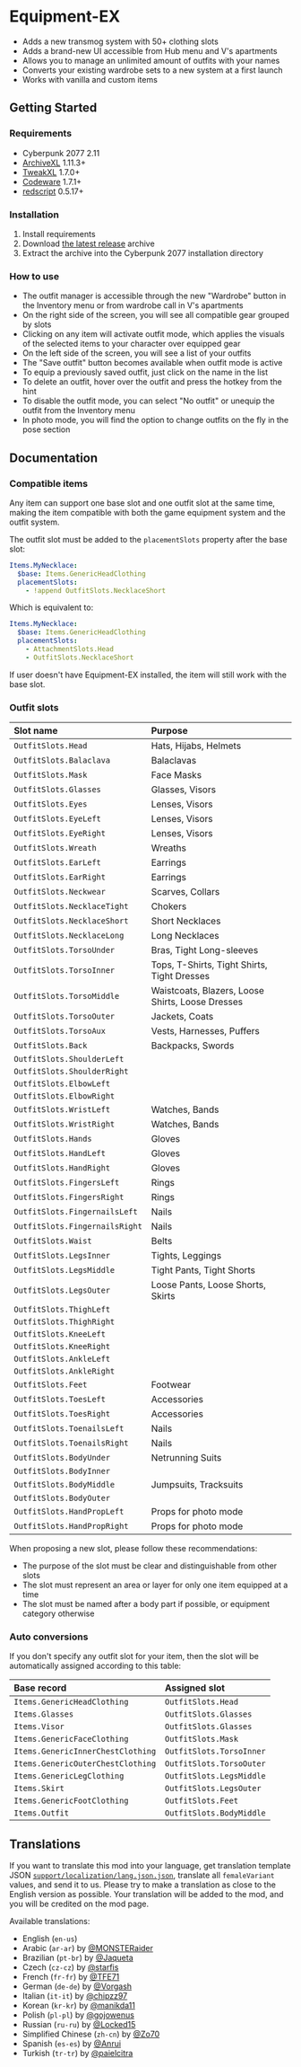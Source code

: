 # Equipment-EX

- Adds a new transmog system with 50+ clothing slots
- Adds a brand-new UI accessible from Hub menu and V's apartments
- Allows you to manage an unlimited amount of outfits with your names
- Converts your existing wardrobe sets to a new system at a first launch
- Works with vanilla and custom items

## Getting Started

### Requirements

- Cyberpunk 2077 2.11
- [ArchiveXL](https://github.com/psiberx/cp2077-archive-xl) 1.11.3+
- [TweakXL](https://github.com/psiberx/cp2077-tweak-xl) 1.7.0+
- [Codeware](https://github.com/psiberx/cp2077-codeware) 1.7.1+
- [redscript](https://github.com/jac3km4/redscript) 0.5.17+

### Installation

1. Install requirements
2. Download [the latest release](https://github.com/psiberx/cp2077-equipment-ex/releases) archive
3. Extract the archive into the Cyberpunk 2077 installation directory

### How to use

- The outfit manager is accessible through the new "Wardrobe" button in the Inventory menu or from wardrobe call in V's apartments
- On the right side of the screen, you will see all compatible gear grouped by slots
- Clicking on any item will activate outfit mode, which applies the visuals of the selected items to your character over equipped gear
- On the left side of the screen, you will see a list of your outfits
- The "Save outfit" button becomes available when outfit mode is active
- To equip a previously saved outfit, just click on the name in the list
- To delete an outfit, hover over the outfit and press the hotkey from the hint
- To disable the outfit mode, you can select "No outfit" or unequip the outfit from the Inventory menu
- In photo mode, you will find the option to change outfits on the fly in the pose section

## Documentation

### Compatible items

Any item can support one base slot and one outfit slot at the same time,
making the item compatible with both the game equipment system and the outfit system.

The outfit slot must be added to the `placementSlots` property after the base slot:

```yaml
Items.MyNecklace:
  $base: Items.GenericHeadClothing
  placementSlots: 
    - !append OutfitSlots.NecklaceShort
```

Which is equivalent to:

```yaml
Items.MyNecklace:
  $base: Items.GenericHeadClothing
  placementSlots: 
    - AttachmentSlots.Head
    - OutfitSlots.NecklaceShort
```

If user doesn't have Equipment-EX installed, the item will still work with the base slot.

### Outfit slots

| Slot name                      | Purpose                                          |
|:-------------------------------|:-------------------------------------------------|
| `OutfitSlots.Head`             | Hats, Hijabs, Helmets                            |
| `OutfitSlots.Balaclava`        | Balaclavas                                       |
| `OutfitSlots.Mask`             | Face Masks                                       |
| `OutfitSlots.Glasses`          | Glasses, Visors                                  |
| `OutfitSlots.Eyes`             | Lenses, Visors                                   |
| `OutfitSlots.EyeLeft`          | Lenses, Visors                                   |
| `OutfitSlots.EyeRight`         | Lenses, Visors                                   |
| `OutfitSlots.Wreath`           | Wreaths                                          |
| `OutfitSlots.EarLeft`          | Earrings                                         |
| `OutfitSlots.EarRight`         | Earrings                                         |
| `OutfitSlots.Neckwear`         | Scarves, Collars                                 |
| `OutfitSlots.NecklaceTight`    | Chokers                                          |
| `OutfitSlots.NecklaceShort`    | Short Necklaces                                  |
| `OutfitSlots.NecklaceLong`     | Long Necklaces                                   |
| `OutfitSlots.TorsoUnder`       | Bras, Tight Long-sleeves                         |
| `OutfitSlots.TorsoInner`       | Tops, T-Shirts, Tight Shirts, Tight Dresses      |
| `OutfitSlots.TorsoMiddle`      | Waistcoats, Blazers, Loose Shirts, Loose Dresses |
| `OutfitSlots.TorsoOuter`       | Jackets, Coats                                   |
| `OutfitSlots.TorsoAux`         | Vests, Harnesses, Puffers                        |
| `OutfitSlots.Back`             | Backpacks, Swords                                |
| `OutfitSlots.ShoulderLeft`     |                                                  |
| `OutfitSlots.ShoulderRight`    |                                                  |
| `OutfitSlots.ElbowLeft`        |                                                  |
| `OutfitSlots.ElbowRight`       |                                                  |
| `OutfitSlots.WristLeft`        | Watches, Bands                                   |
| `OutfitSlots.WristRight`       | Watches, Bands                                   |
| `OutfitSlots.Hands`            | Gloves                                           |
| `OutfitSlots.HandLeft`         | Gloves                                           |
| `OutfitSlots.HandRight`        | Gloves                                           |
| `OutfitSlots.FingersLeft`      | Rings                                            |
| `OutfitSlots.FingersRight`     | Rings                                            |
| `OutfitSlots.FingernailsLeft`  | Nails                                            |
| `OutfitSlots.FingernailsRight` | Nails                                            |
| `OutfitSlots.Waist`            | Belts                                            |
| `OutfitSlots.LegsInner`        | Tights, Leggings                                 |
| `OutfitSlots.LegsMiddle`       | Tight Pants, Tight Shorts                        |
| `OutfitSlots.LegsOuter`        | Loose Pants, Loose Shorts, Skirts                |
| `OutfitSlots.ThighLeft`        |                                                  |
| `OutfitSlots.ThighRight`       |                                                  |
| `OutfitSlots.KneeLeft`         |                                                  |
| `OutfitSlots.KneeRight`        |                                                  |
| `OutfitSlots.AnkleLeft`        |                                                  |
| `OutfitSlots.AnkleRight`       |                                                  |
| `OutfitSlots.Feet`             | Footwear                                         |
| `OutfitSlots.ToesLeft`         | Accessories                                      |
| `OutfitSlots.ToesRight`        | Accessories                                      |
| `OutfitSlots.ToenailsLeft`     | Nails                                            |
| `OutfitSlots.ToenailsRight`    | Nails                                            |
| `OutfitSlots.BodyUnder`        | Netrunning Suits                                 |
| `OutfitSlots.BodyInner`        |                                                  |
| `OutfitSlots.BodyMiddle`       | Jumpsuits, Tracksuits                            |
| `OutfitSlots.BodyOuter`        |                                                  |
| `OutfitSlots.HandPropLeft`     | Props for photo mode                             |
| `OutfitSlots.HandPropRight`    | Props for photo mode                             |

When proposing a new slot, please follow these recommendations:

- The purpose of the slot must be clear and distinguishable from other slots
- The slot must represent an area or layer for only one item equipped at a time
- The slot must be named after a body part if possible, or equipment category otherwise

### Auto conversions

If you don't specify any outfit slot for your item, 
then the slot will be automatically assigned according to this table:

| Base record                       | Assigned slot            |
|:----------------------------------|:-------------------------|
| `Items.GenericHeadClothing`       | `OutfitSlots.Head`       |
| `Items.Glasses`                   | `OutfitSlots.Glasses`    |
| `Items.Visor`                     | `OutfitSlots.Glasses`    |
| `Items.GenericFaceClothing`       | `OutfitSlots.Mask`       |
| `Items.GenericInnerChestClothing` | `OutfitSlots.TorsoInner` |
| `Items.GenericOuterChestClothing` | `OutfitSlots.TorsoOuter` |
| `Items.GenericLegClothing`        | `OutfitSlots.LegsMiddle` |
| `Items.Skirt`                     | `OutfitSlots.LegsOuter`  |
| `Items.GenericFootClothing`       | `OutfitSlots.Feet`       |
| `Items.Outfit`                    | `OutfitSlots.BodyMiddle` |

## Translations

If you want to translate this mod into your language, get translation template JSON 
[`support/localization/lang.json.json`](https://github.com/psiberx/cp2077-equipment-ex/blob/master/support/localization/lang.json.json), 
translate all `femaleVariant` values, and send it to us.
Please try to make a translation as close to the English version as possible.
Your translation will be added to the mod, and you will be credited on the mod page.

Available translations:

- English (`en-us`)
- Arabic (`ar-ar`) by [@MONSTERaider](https://www.nexusmods.com/users/1630457)
- Brazilian (`pt-br`) by [@Jaqueta](https://github.com/Jaqueta)
- Czech (`cz-cz`) by [@starfis](https://www.nexusmods.com/users/933641)
- French (`fr-fr`) by [@TFE71](https://www.nexusmods.com/users/5620844)
- German (`de-de`) by [@Vorgash](https://www.nexusmods.com/users/3957237)
- Italian (`it-it`) by [@chipzz97](https://www.nexusmods.com/users/46275402)
- Korean (`kr-kr`) by [@manikda11](https://www.nexusmods.com/users/47584948)
- Polish (`pl-pl`) by [@gojowenus](https://www.nexusmods.com/users/5672133)
- Russian (`ru-ru`) by [@Locked15](https://github.com/Locked15)
- Simplified Chinese (`zh-cn`) by [@Zo70](https://www.nexusmods.com/users/158442118)
- Spanish (`es-es`) by [@Anrui](https://www.nexusmods.com/users/36190195)
- Turkish (`tr-tr`) by [@paielcitra](https://www.nexusmods.com/users/54660342)
